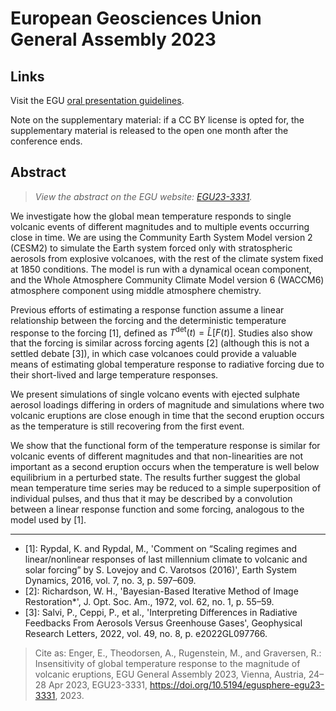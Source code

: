 # European Geosciences Union General Assembly 2023

## Links

Visit the EGU [oral presentation
guidelines](https://egu23.eu/guidelines/presenters/oral.html).

Note on the supplementary material: if a CC BY license is opted for, the supplementary
material is released to the open one month after the conference ends.

## Abstract

> _View the abstract on the EGU website:
> [EGU23-3331](https://meetingorganizer.copernicus.org/EGU23/EGU23-3331.html)._

We investigate how the global mean temperature responds to single volcanic events of
different magnitudes and to multiple events occurring close in time. We are using the
Community Earth System Model version 2 (CESM2) to simulate the Earth system forced only
with stratospheric aerosols from explosive volcanoes, with the rest of the climate
system fixed at 1850 conditions. The model is run with a dynamical ocean component, and
the Whole Atmosphere Community Climate Model version 6 (WACCM6) atmosphere component
using middle atmosphere chemistry.

Previous efforts of estimating a response function assume a linear relationship between
the forcing and the deterministic temperature response to the forcing [1], defined as
$T^{\mathrm{det}}(t)=\hat{L}[F(t)]$. Studies also show that the forcing is similar
across forcing agents [2] (although this is not a settled debate [3]), in which case
volcanoes could provide a valuable means of estimating global temperature response to
radiative forcing due to their short-lived and large temperature responses.

We present simulations of single volcano events with ejected sulphate aerosol loadings
differing in orders of magnitude and simulations where two volcanic eruptions are close
enough in time that the second eruption occurs as the temperature is still recovering
from the first event.

We show that the functional form of the temperature response is similar for volcanic
events of different magnitudes and that non-linearities are not important as a second
eruption occurs when the temperature is well below equilibrium in a perturbed state. The
results further suggest the global mean temperature time series may be reduced to a
simple superposition of individual pulses, and thus that it may be described by a
convolution between a linear response function and some forcing, analogous to the model
used by [1].

---

- [1]: Rypdal, K. and Rypdal, M., 'Comment on “Scaling regimes and linear/nonlinear
  responses of last millennium climate to volcanic and solar forcing” by S. Lovejoy and
  C. Varotsos (2016)', Earth System Dynamics, 2016, vol. 7, no. 3, p. 597–609.
- [2]: Richardson, W. H., 'Bayesian-Based Iterative Method of Image Restoration*', J.
  Opt. Soc. Am., 1972, vol. 62, no. 1, p. 55–59.
- [3]: Salvi, P., Ceppi, P., et al., 'Interpreting Differences in Radiative Feedbacks
  From Aerosols Versus Greenhouse Gases', Geophysical Research Letters, 2022, vol. 49,
  no. 8, p. e2022GL097766.

> Cite as: Enger, E., Theodorsen, A., Rugenstein, M., and Graversen, R.: Insensitivity
> of global temperature response to the magnitude of volcanic eruptions, EGU General
> Assembly 2023, Vienna, Austria, 24–28 Apr 2023, EGU23-3331,
> https://doi.org/10.5194/egusphere-egu23-3331, 2023.
